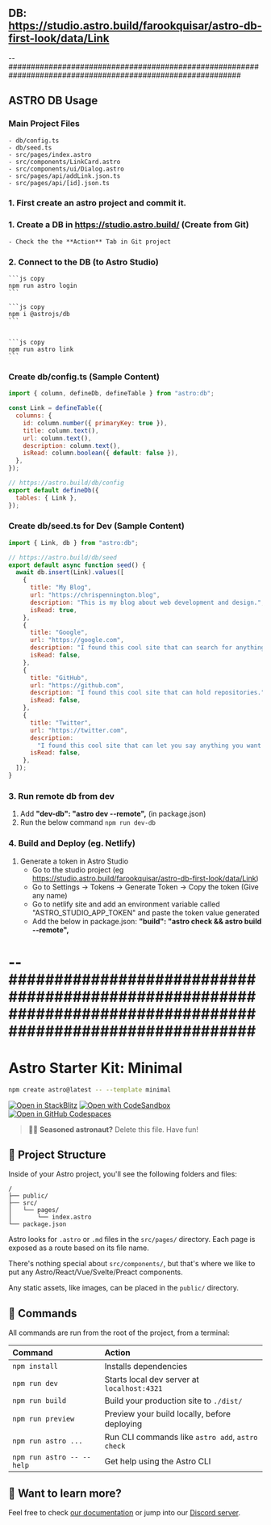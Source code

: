 ## DB: https://studio.astro.build/farookquisar/astro-db-first-look/data/Link

--############################################################################################################

## ASTRO DB Usage

### Main Project Files
    - db/config.ts
    - db/seed.ts
    - src/pages/index.astro
    - src/components/LinkCard.astro
    - src/components/ui/Dialog.astro
    - src/pages/api/addLink.json.ts
    - src/pages/api/[id].json.ts

### 1. First create an astro project and commit it.    

### 1. Create a DB in https://studio.astro.build/ (Create from Git)

    - Check the the **Action** Tab in Git project

### 2. Connect to the DB (to Astro Studio)

    ```js copy
    npm run astro login
    ```

    ```js copy
    npm i @astrojs/db
    ```
    

    ```js copy
    npm run astro link
    ```

### Create db/config.ts (Sample Content)

```js copy
import { column, defineDb, defineTable } from "astro:db";

const Link = defineTable({
  columns: {
    id: column.number({ primaryKey: true }),
    title: column.text(),
    url: column.text(),
    description: column.text(),
    isRead: column.boolean({ default: false }), 
  },
});

// https://astro.build/db/config
export default defineDb({
  tables: { Link },
});
```

### Create db/seed.ts for Dev (Sample Content)

```js copy
import { Link, db } from "astro:db";

// https://astro.build/db/seed
export default async function seed() {
  await db.insert(Link).values([
    {
      title: "My Blog",
      url: "https://chrispennington.blog",
      description: "This is my blog about web development and design.",
      isRead: true,
    },
    {
      title: "Google",
      url: "https://google.com",
      description: "I found this cool site that can search for anything.",
      isRead: false,
    },
    {
      title: "GitHub",
      url: "https://github.com",
      description: "I found this cool site that can hold repositories.",
      isRead: false,
    },
    {
      title: "Twitter",
      url: "https://twitter.com",
      description:
        "I found this cool site that can let you say anything you want without accountability!",
      isRead: false,
    },
  ]);
}
```


### 3. Run remote db from dev

1. Add **"dev-db": "astro dev --remote",** (in package.json)
2. Run the below command
   `npm run dev-db`

### 4. Build and Deploy (eg. Netlify)

1. Generate a token in Astro Studio
   - Go to the studio project (eg https://studio.astro.build/farookquisar/astro-db-first-look/data/Link)
   - Go to Settings -> Tokens -> Generate Token -> Copy the token (Give any name)
   - Go to netlify site and add an environment variable called "ASTRO_STUDIO_APP_TOKEN" and paste the token value generated
   - Add the below in package.json:
     **"build": "astro check && astro build --remote",**

# --############################################################################################################

# Astro Starter Kit: Minimal

```sh
npm create astro@latest -- --template minimal
```

[![Open in StackBlitz](https://developer.stackblitz.com/img/open_in_stackblitz.svg)](https://stackblitz.com/github/withastro/astro/tree/latest/examples/minimal)
[![Open with CodeSandbox](https://assets.codesandbox.io/github/button-edit-lime.svg)](https://codesandbox.io/p/sandbox/github/withastro/astro/tree/latest/examples/minimal)
[![Open in GitHub Codespaces](https://github.com/codespaces/badge.svg)](https://codespaces.new/withastro/astro?devcontainer_path=.devcontainer/minimal/devcontainer.json)

> 🧑‍🚀 **Seasoned astronaut?** Delete this file. Have fun!

## 🚀 Project Structure

Inside of your Astro project, you'll see the following folders and files:

```text
/
├── public/
├── src/
│   └── pages/
│       └── index.astro
└── package.json
```

Astro looks for `.astro` or `.md` files in the `src/pages/` directory. Each page is exposed as a route based on its file name.

There's nothing special about `src/components/`, but that's where we like to put any Astro/React/Vue/Svelte/Preact components.

Any static assets, like images, can be placed in the `public/` directory.

## 🧞 Commands

All commands are run from the root of the project, from a terminal:

| Command                   | Action                                           |
| :------------------------ | :----------------------------------------------- |
| `npm install`             | Installs dependencies                            |
| `npm run dev`             | Starts local dev server at `localhost:4321`      |
| `npm run build`           | Build your production site to `./dist/`          |
| `npm run preview`         | Preview your build locally, before deploying     |
| `npm run astro ...`       | Run CLI commands like `astro add`, `astro check` |
| `npm run astro -- --help` | Get help using the Astro CLI                     |

## 👀 Want to learn more?

Feel free to check [our documentation](https://docs.astro.build) or jump into our [Discord server](https://astro.build/chat).
